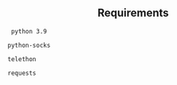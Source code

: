 <h2 align="center">Requirements</h2>

 ```
  python 3.9
 ```

 ```
 python-socks
 ```

 ```
 telethon
 ```

 ```
 requests
 ```
